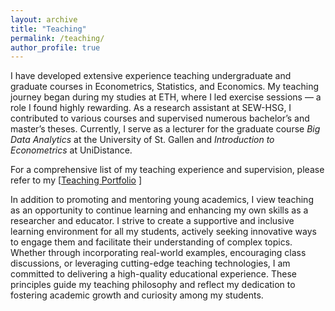 ```yaml
---
layout: archive
title: "Teaching"
permalink: /teaching/
author_profile: true
---
```


I have developed extensive experience teaching undergraduate and graduate courses in Econometrics, Statistics, and Economics. My teaching journey began during my studies at ETH, where I led exercise sessions — a role I found highly rewarding. As a research assistant at SEW-HSG, I contributed to various courses and supervised numerous bachelor’s and master’s theses. Currently, I serve as a lecturer for the graduate course *Big Data Analytics* at the University of St. Gallen and *Introduction to Econometrics* at UniDistance.

For a comprehensive list of my teaching experience and supervision, please refer to my  [<a href="../files/github_Teaching_Portfolio.pdf" target="_blank" rel="noopener noreferrer">Teaching Portfolio</a> ]

In addition to promoting and mentoring young academics, I view teaching as an opportunity to continue learning and enhancing my own skills as a researcher and educator. I strive to create a supportive and inclusive learning environment for all my students, actively seeking innovative ways
to engage them and facilitate their understanding of complex topics. Whether through incorporating real-world examples, encouraging class discussions, or leveraging cutting-edge teaching technologies, I am committed to delivering a high-quality educational experience. These principles guide my teaching philosophy and reflect my dedication to fostering academic growth and curiosity among my students.

